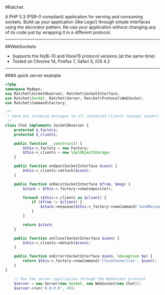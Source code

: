 #Ratchet

A PHP 5.3 (PSR-0 compliant) application for serving and consuming sockets.
Build up your application (like Lego!) through simple interfaces using the decorator pattern.
Re-use your application without changing any of its code just by wrapping it in a different protocol.

---

##WebSockets

* Supports the HyBi-10 and Hixie76 protocol versions (at the same time)
* Tested on Chrome 14, Firefox 7, Safari 5, iOS 4.2

---

###A quick server example

```php
<?php
namespace MyApps;
use Ratchet\SocketObserver, Ratchet\SocketInterface;
use Ratchet\Socket, Ratchet\Server, Ratchet\Protocol\WebSocket;
use Ratchet\Command\Factory;

/**
 * Send any incoming messages to all connected clients (except sender)
 */
class Chat implements SocketObserver {
    protected $_factory;
    protected $_clients;

    public function __construct() {
        $this->_factory = new Factory;
        $this->_clients = new \SplObjectStorage;
    }

    public function onOpen(SocketInterface $conn) {
        $this->_clients->attach($conn);
    }

    public function onRecv(SocketInterface $from, $msg) {
        $stack = $this->_factory->newComposite();

        foreach ($this->_clients as $client) {
            if ($from != $client) {
                $stack->enqueue($this->_factory->newCommand('SendMessage', $client)->setMessage($msg));
            }
        }

        return $stack;
    }

    public function onClose(SocketInterface $conn) {
        $this->_clients->detach($conn);
    }

    public function onError(SocketInterface $conn, \Exception $e) {
        return $this->_factory->newCommand('CloseConnection', $conn);
    }
}

    // Run the server application through the WebSocket protocol
    $server = new Server(new Socket, new WebSocket(new Chat));
    $server->run('0.0.0.0', 80);
```
